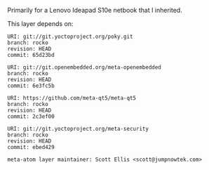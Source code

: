 Primarily for a Lenovo Ideapad S10e netbook that I inherited.

This layer depends on:

    URI: git://git.yoctoproject.org/poky.git
    branch: rocko
    revision: HEAD
    commit: 65d23bd

    URI: git://git.openembedded.org/meta-openembedded
    branch: rocko
    revision: HEAD
    commit: 6e3fc5b

    URI: https://github.com/meta-qt5/meta-qt5
    branch: rocko
    revision: HEAD
    commit: 2c3ef00

    URI: git://git.yoctoproject.org/meta-security
    branch: rocko
    revision: HEAD
    commit: ebed429

    meta-atom layer maintainer: Scott Ellis <scott@jumpnowtek.com>
